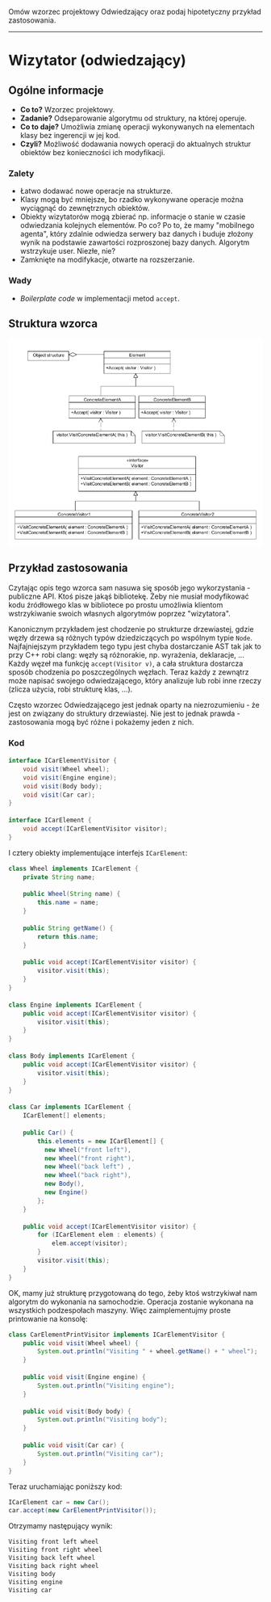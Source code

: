 Omów wzorzec projektowy Odwiedzający oraz podaj hipotetyczny przykład zastosowania.

---

# Wizytator (odwiedzający)

## Ogólne informacje
  * **Co to?** Wzorzec projektowy.
  * **Zadanie?** Odseparowanie algorytmu od struktury, na której operuje.
  * **Co to daje?** Umożliwia zmianę operacji wykonywanych na elementach klasy bez ingerencji w jej kod.
  * **Czyli?** Możliwość dodawania nowych operacji do aktualnych struktur obiektów bez konieczności ich modyfikacji.

### Zalety
  * Łatwo dodawać nowe operacje na strukturze.
  * Klasy mogą być mniejsze, bo rzadko wykonywane operacje można wyciągnąć do zewnętrznych obiektów.
  * Obiekty wizytatorów mogą zbierać np. informacje o stanie w czasie odwiedzania kolejnych elementów. Po co? Po to, że mamy "mobilnego agenta", który zdalnie odwiedza serwery baz danych i buduje złożony wynik na podstawie zawartości rozproszonej bazy danych. Algorytm wstrzykuje user. Niezłe, nie?
  * Zamknięte na modifykacje, otwarte na rozszerzanie.

### Wady
  * *Boilerplate code* w implementacji metod `accept`.


## Struktura wzorca
![](../../resources/III.2.4-Visitor.png)


## Przykład zastosowania
Czytając opis tego wzorca sam nasuwa się sposób jego wykorzystania - publiczne API. Ktoś pisze jakąś bibliotekę. Żeby nie musiał modyfikować kodu źródłowego klas w bibliotece po prostu umożliwia klientom wstrzykiwanie swoich własnych algorytmów poprzez "wizytatora".

Kanonicznym przykładem jest chodzenie po strukturze drzewiastej, gdzie węzły drzewa są różnych typów dziedziczących po wspólnym typie `Node`. Najfajniejszym przykładem tego typu jest chyba dostarczanie AST tak jak to przy C++ robi clang: węzły są różnorakie, np. wyrażenia, deklaracje, ... Każdy węzeł ma funkcję `accept(Visitor v)`, a cała struktura dostarcza sposób chodzenia po poszczególnych węzłach. Teraz każdy z zewnątrz może napisać swojego odwiedzającego, który analizuje lub robi inne rzeczy (zlicza użycia, robi strukturę klas, ...).

Często wzorzec Odwiedzającego jest jednak oparty na niezrozumieniu - że jest on związany do struktury drzewiastej. Nie jest to jednak prawda - zastosowania mogą być różne i pokażemy jeden z nich.

### Kod

```java
interface ICarElementVisitor {
    void visit(Wheel wheel);
    void visit(Engine engine);
    void visit(Body body);
    void visit(Car car);
}

interface ICarElement {
    void accept(ICarElementVisitor visitor);
}
```

I cztery obiekty implementujące interfejs `ICarElement`:

```java
class Wheel implements ICarElement {
    private String name;

    public Wheel(String name) {
        this.name = name;
    }

    public String getName() {
        return this.name;
    }

    public void accept(ICarElementVisitor visitor) {
        visitor.visit(this);
    }
}

class Engine implements ICarElement {
    public void accept(ICarElementVisitor visitor) {
        visitor.visit(this);
    }
}

class Body implements ICarElement {
    public void accept(ICarElementVisitor visitor) {
        visitor.visit(this);
    }
}

class Car implements ICarElement {
    ICarElement[] elements;

    public Car() {
        this.elements = new ICarElement[] {
          new Wheel("front left"),
          new Wheel("front right"),
          new Wheel("back left") ,
          new Wheel("back right"),
          new Body(),
          new Engine()
        };
    }

    public void accept(ICarElementVisitor visitor) {    
        for (ICarElement elem : elements) {
            elem.accept(visitor);
        }
        visitor.visit(this);    
    }
}
```

OK, mamy już strukturę przygotowaną do tego, żeby ktoś wstrzykiwał nam algorytm do wykonania na samochodzie. Operacja zostanie wykonana na wszystkich podzespołach maszyny. Więc zaimplementujmy proste printowanie na konsolę:

```java
class CarElementPrintVisitor implements ICarElementVisitor {
    public void visit(Wheel wheel) {      
        System.out.println("Visiting " + wheel.getName() + " wheel");
    }

    public void visit(Engine engine) {
        System.out.println("Visiting engine");
    }

    public void visit(Body body) {
        System.out.println("Visiting body");
    }

    public void visit(Car car) {      
        System.out.println("Visiting car");
    }
}
```

Teraz uruchamiając poniższy kod:

```java
ICarElement car = new Car();
car.accept(new CarElementPrintVisitor());
```

Otrzymamy następujący wynik:

```
Visiting front left wheel
Visiting front right wheel
Visiting back left wheel
Visiting back right wheel
Visiting body
Visiting engine
Visiting car
```
